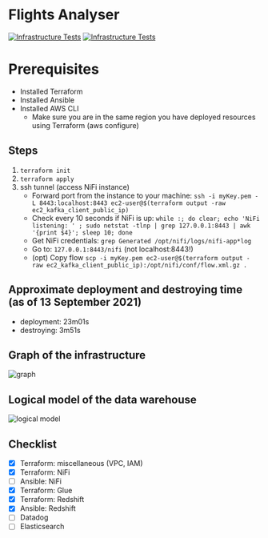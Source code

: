 # Flights Analyser

[![Infrastructure Tests](https://www.bridgecrew.cloud/badges/github/piotsik/project/general)](https://www.bridgecrew.cloud/link/badge?vcs=github&fullRepo=piotsik%2Fproject&benchmark=INFRASTRUCTURE+SECURITY)
[![Infrastructure Tests](https://www.bridgecrew.cloud/badges/github/piotsik/project/cis_aws)](https://www.bridgecrew.cloud/link/badge?vcs=github&fullRepo=piotsik%2Fproject&benchmark=CIS+AWS+V1.2)

# Prerequisites
- Installed Terraform
- Installed Ansible
- Installed AWS CLI
    - Make sure you are in the same region you have deployed resources using Terraform (aws configure)

## Steps
1. `terraform init`
2. `terraform apply`
3. ssh tunnel (access NiFi instance)
    - Forward port from the instance to your machine: `ssh -i myKey.pem -L 8443:localhost:8443 ec2-user@$(terraform output -raw ec2_kafka_client_public_ip)`
    - Check every 10 seconds if NiFi is up: `while :; do clear; echo 'NiFi listening: ' ; sudo netstat -tlnp | grep 127.0.0.1:8443 | awk '{print $4}'; sleep 10; done`
    - Get NiFi credentials: `grep Generated /opt/nifi/logs/nifi-app*log`
    - Go to: `127.0.0.1:8443/nifi` (not localhost:8443!)
    - (opt) Copy flow `scp -i myKey.pem ec2-user@$(terraform output -raw ec2_kafka_client_public_ip):/opt/nifi/conf/flow.xml.gz .`

## Approximate deployment and destroying time (as of 13 September 2021)
- deployment: 23m01s
- destroying:  3m51s

## Graph of the infrastructure
![graph](https://github.com/piotsik/flights_analyser/blob/main/images/graph.png)

## Logical model of the data warehouse
![logical model](https://github.com/piotsik/flights_analyser/blob/main/images/logicalmodel.png)

## Checklist
- [x] Terraform: miscellaneous (VPC, IAM)
- [x] Terraform: NiFi
- [ ] Ansible: NiFi
- [x] Terraform: Glue
- [x] Terraform: Redshift
- [x] Ansible: Redshift
- [ ] Datadog
- [ ] Elasticsearch
